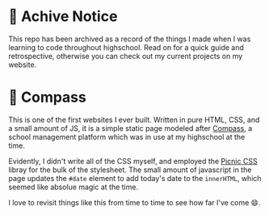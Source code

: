 # 📌 Achive Notice
This repo has been archived as a record of the things I made when I was learning to code throughout highschool. 
Read on for a quick guide and retrospective, otherwise you can check out my current projects on my website.

# 🧭 Compass
This is one of the first websites I ever built. Written in pure HTML, CSS, and a small amount of JS, it is a simple static page modeled after [Compass](https://www.compass.education/), a school management platform which was in use at my highschool at the time.

Evidently, I didn't write all of the CSS myself, and employed the [Picnic CSS](https://picnicss.com/) libray for the bulk of the stylesheet. The small amount of javascript in the page updates the `#date` element to add today's date to the `innerHTML`, which seemed like absolue magic at the time. 

I love to revisit things like this from time to time to see how far I've come 😄.

